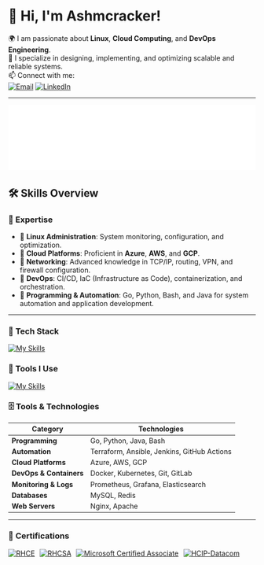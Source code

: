 # 👋 Hi, I'm Ashmcracker!  
🌍 I am passionate about **Linux**, **Cloud Computing**, and **DevOps Engineering**.  
🔧 I specialize in designing, implementing, and optimizing scalable and reliable systems.  
📫 Connect with me:  
[![Email](https://img.shields.io/badge/-ashm.tan@outlook.com-black?labelColor=black&logo=gmail&logoColor=white&style=flat-square)](mailto:ashm.tan@outlook.com)
[![LinkedIn](https://img.shields.io/badge/-AshmTan-black?labelColor=black&logo=linkedin&logoColor=white&style=flat-square)](https://www.linkedin.com/in/ashmcracker/?locale=en_US)

---
[![Github Achievements](metrics.plugin.achievements.compact.svg)](https://github.com/lowlighter/metrics)

## 🛠️ Skills Overview  
### 🌟 Expertise
- 🥪 **Linux Administration**: System monitoring, configuration, and optimization.  
- 🍑 **Cloud Platforms**: Proficient in **Azure**, **AWS**, and **GCP**.  
- 🥗 **Networking**: Advanced knowledge in TCP/IP, routing, VPN, and firewall configuration.  
- 🍊 **DevOps**: CI/CD, IaC (Infrastructure as Code), containerization, and orchestration.  
- 🍑 **Programming & Automation**: Go, Python, Bash, and Java for system automation and application development.  

---
### 🧰 **Tech Stack**  
[![My Skills](https://skillicons.dev/icons?i=linux,bash,python,go,java,vue,html,js,css,terraform,git,docker,kubernetes,ansible)](https://skillicons.dev)

### 🔨 Tools I Use

[![My Skills](https://skillicons.dev/icons?i=mysql,redis,jenkins,githubactions,gitlab,github,nginx,kafka,prometheus,grafana,elasticsearch,azure,aws,gcp)](https://skillicons.dev)

### 🗄️ Tools & Technologies
| **Category**         | **Technologies**                                                                                     |
|-----------------------|-----------------------------------------------------------------------------------------------------|
| **Programming**       | Go, Python, Java, Bash                                                                             |
| **Automation**        | Terraform, Ansible, Jenkins, GitHub Actions                                                        |
| **Cloud Platforms**   | Azure, AWS, GCP                                                                                    |
| **DevOps & Containers** | Docker, Kubernetes, Git, GitLab                                                                  |
| **Monitoring & Logs** | Prometheus, Grafana, Elasticsearch                                                                 |
| **Databases**         | MySQL, Redis                                                                                       |
| **Web Servers**       | Nginx, Apache                                                                                      |

---


### 🏅 **Certifications**

<div style="display: flex; gap: 10px; flex-wrap: wrap;">

<a href="https://www.credly.com/badges/3c42f0d1-3002-44ca-be58-77021256f124/public_url">
  <img src="https://images.credly.com/size/220x220/images/19c4e804-54fe-4857-b022-7cfd5520596c/image.png" alt="RHCE" width="100"/>
</a>

<a href="https://www.credly.com/badges/22c95d76-5399-4585-8357-4fb1dc1d95da/public_url">
  <img src="https://images.credly.com/images/89efc3e7-842b-4790-b09b-9ea5efc71ec3/image.png" alt="RHCSA" width="100"/>
</a>

<a href="https://learn.microsoft.com/api/credentials/share/zh-cn/HaifengTan/7DF765249FD9E18D?sharingId=421F637784FB2981">
  <img src="https://learn.microsoft.com/zh-cn/media/learn/certification/badges/microsoft-certified-associate-badge.svg?branch=main" alt="Microsoft Certified Associate" width="100"/>
</a>

<a href="https://learn.microsoft.com/api/credentials/share/zh-cn/HaifengTan/7DF765249FD9E18D?sharingId=421F637784FB2981">
  <img src="https://www.59xuexi.com/wp-content/uploads/2021/01/HCIP-Datacom-1.png" alt="HCIP-Datacom" width="100"/>
</a>

</div>
